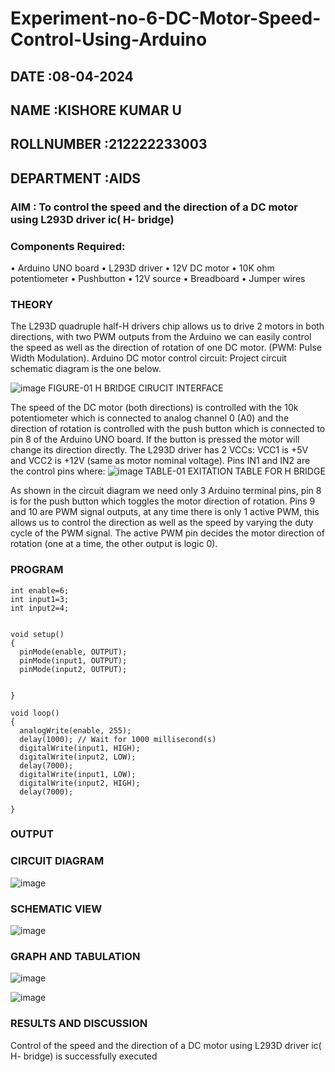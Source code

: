 # Experiment-no-6-DC-Motor-Speed-Control-Using-Arduino
## DATE :08-04-2024
## NAME :KISHORE KUMAR U																			             
## ROLLNUMBER :212222233003
## DEPARTMENT :AIDS
### AIM : To control the speed and the direction of a DC motor using L293D driver ic( H- bridge)

### Components Required:
•	Arduino UNO board
•	L293D driver
•	12V DC motor
•	10K ohm potentiometer
•	Pushbutton
•	12V source
•	Breadboard
•	Jumper wires
### THEORY 
The L293D quadruple half-H drivers chip allows us to drive 2 motors in both directions, with two PWM outputs from the Arduino we can easily control the speed as well as the direction of rotation of one DC motor. (PWM: Pulse Width Modulation).
Arduino DC motor control circuit:
Project circuit schematic diagram is the one below.

![image](https://user-images.githubusercontent.com/36288975/167763051-b230c183-afc5-46f2-ba95-0f95e10dd6c9.png)
FIGURE-01 H BRIDGE CIRUCIT INTERFACE 

The speed of the DC motor (both directions) is controlled with the 10k potentiometer which is connected to analog channel 0 (A0) and the direction of rotation is controlled with the push button which is connected to pin 8 of the Arduino UNO board. If the button is pressed the motor will change its direction directly.
The L293D driver has 2 VCCs: VCC1 is +5V and VCC2 is +12V (same as motor nominal voltage). Pins IN1 and IN2 are the control pins where:
![image](https://user-images.githubusercontent.com/36288975/167763120-1421c2c5-8381-49eb-b376-03f6e1113b7a.png)
TABLE-01 EXITATION TABLE FOR H BRIDGE 

As shown in the circuit diagram we need only 3 Arduino terminal pins, pin 8 is for the push button which toggles the motor direction of rotation. Pins 9 and 10 are PWM signal outputs, at any time there is only 1 active PWM, this allows us to control the direction as well as the speed by varying the duty cycle of the PWM signal. The active PWM pin decides the motor direction of rotation (one at a time, the other output is logic 0).

### PROGRAM 
```
int enable=6;
int input1=3;
int input2=4;


void setup()
{
  pinMode(enable, OUTPUT);
  pinMode(input1, OUTPUT);
  pinMode(input2, OUTPUT);


}

void loop()
{
  analogWrite(enable, 255);
  delay(1000); // Wait for 1000 millisecond(s)
  digitalWrite(input1, HIGH);
  digitalWrite(input2, LOW);
  delay(7000);
  digitalWrite(input1, LOW);
  digitalWrite(input2, HIGH);
  delay(7000);

}
```

### OUTPUT

### CIRCUIT DIAGRAM

![image](https://github.com/Kishorekumar22060/Experiment-no-7-DC-Motor-Speed-Control-Using-Arduino/assets/141472136/212895fa-ab14-437e-839b-e7610ed94c2d)

### SCHEMATIC VIEW
![image](https://github.com/Kishorekumar22060/Experiment-no-7-DC-Motor-Speed-Control-Using-Arduino/assets/141472136/234d48d8-f3e6-4f68-a76d-a3d6ddc6230b)


### GRAPH AND TABULATION 

![image](https://github.com/Kishorekumar22060/Experiment-no-7-DC-Motor-Speed-Control-Using-Arduino/assets/141472136/8be218a2-be7c-41b0-94e0-5aa7fba3592e)

![image](https://github.com/Kishorekumar22060/Experiment-no-7-DC-Motor-Speed-Control-Using-Arduino/assets/141472136/51556e6e-5b30-4f70-8818-1f49efff9598)



### RESULTS AND DISCUSSION 
Control of the speed and the direction of a DC motor using L293D driver ic( H- bridge) is successfully executed

